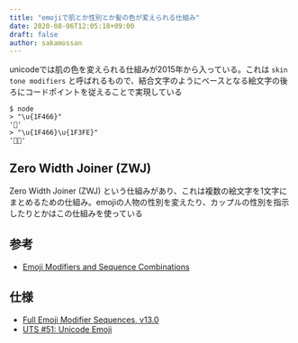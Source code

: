 ```yaml
---
title: "emojiで肌とか性別とか髪の色が変えられる仕組み"
date: 2020-08-06T12:05:18+09:00
draft: false
author: sakamossan
---
```


unicodeでは肌の色を変えられる仕組みが2015年から入っている。これは `skin tone modifiers` と呼ばれるもので、結合文字のようにベースとなる絵文字の後ろにコードポイントを従えることで実現している

```
$ node
> "\u{1F466}"
'👦'
> "\u{1F466}\u{1F3FE}"
'👦🏾'
```

## Zero Width Joiner (ZWJ)

Zero Width Joiner (ZWJ) という仕組みがあり、これは複数の絵文字を1文字にまとめるための仕組み。emojiの人物の性別を変えたり、カップルの性別を指示したりとかはこの仕組みを使っている


## 参考

- [Emoji Modifiers and Sequence Combinations](https://eng.getwisdom.io/emoji-modifiers-and-sequence-combinations/)


## 仕様

- [Full Emoji Modifier Sequences, v13.0](https://unicode.org/emoji/charts/full-emoji-modifiers.html)
- [UTS #51: Unicode Emoji](http://unicode.org/reports/tr51/)

